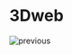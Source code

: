# 3Dweb
![previous](https://github.com/mdzamanit/3Dweb/assets/154988583/44e11140-fd46-499b-89bb-5629d7a0abe4)


